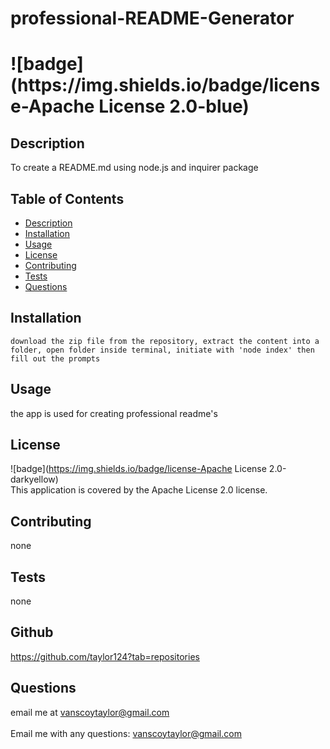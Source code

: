 
  <h1>professional-README-Generator <h1>
  ![badge](https://img.shields.io/badge/license-Apache License 2.0-blue)<br />

  ## <h2>Description</h2>
  To create a README.md using node.js and inquirer package

  ## Table of Contents
  - [Description](#description)
  - [Installation](#installation)
  - [Usage](#usage)
  - [License](#license)
  - [Contributing](#contributing)
  - [Tests](#tests)
  - [Questions](#questions)

  ## Installation
    download the zip file from the repository, extract the content into a folder, open folder inside terminal, initiate with 'node index' then fill out the prompts

  ## Usage
   the app is used for creating professional readme's

  ## License
  ![badge](https://img.shields.io/badge/license-Apache License 2.0-darkyellow)
  <br />
  This application is covered by the Apache License 2.0 license.

  ## Contributing
  none

  ## Tests
  none
  
  ## Github
  https://github.com/taylor124?tab=repositories

  ## <h2 >Questions</h2>
  email me at vanscoytaylor@gmail.com<br />
  <br />
  Email me with any questions: vanscoytaylor@gmail.com<br /><br />
  
